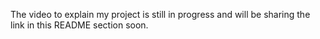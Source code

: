 The video to explain my project is still in progress and will be sharing the link in this README section soon.

